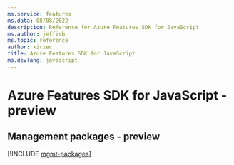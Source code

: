```yaml
---
ms.service: features
ms.data: 08/08/2022
description: Reference for Azure Features SDK for JavaScript
ms.author: jeffish
ms.topic: reference
author: xirzec
title: Azure Features SDK for JavaScript
ms.devlang: javascript
---
```

# Azure Features SDK for JavaScript - preview

## Management packages - preview
[!INCLUDE [mgmt-packages](features-mgmt-index.md)]